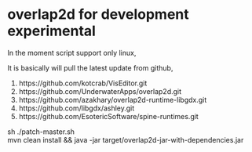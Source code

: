 # overlap2d for development experimental

In the moment script support only linux,

It is basically will pull the latest update from github,

<ol>
  <li>https://github.com/kotcrab/VisEditor.git</li>
  <li>https://github.com/UnderwaterApps/overlap2d.git</li>
  <li>https://github.com/azakhary/overlap2d-runtime-libgdx.git</li>
  <li>https://github.com/libgdx/ashley.git</li>
  <li>https://github.com/EsotericSoftware/spine-runtimes.git</li>
</ol>

sh ./patch-master.sh <br/>
mvn clean install && java -jar target/overlap2d-jar-with-dependencies.jar
